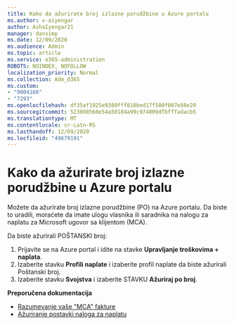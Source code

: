 ```yaml
---
title: Kako da ažurirate broj izlazne porudžbine u Azure portalu
ms.author: v-aiyengar
author: AshaIyengar21
manager: dansimp
ms.date: 12/09/2020
ms.audience: Admin
ms.topic: article
ms.service: o365-administration
ROBOTS: NOINDEX, NOFOLLOW
localization_priority: Normal
ms.collection: Adm_O365
ms.custom:
- "9004166"
- "7293"
ms.openlocfilehash: df35af1925e9389fff810bed17f580f087e88e20
ms.sourcegitcommit: 523098560e54a50184a99c974809dfbfffadacb5
ms.translationtype: MT
ms.contentlocale: sr-Latn-RS
ms.lasthandoff: 12/09/2020
ms.locfileid: "49679191"
---
```

# <a name="how-to-update-an-purchase-order-number-in-azure-portal"></a>Kako da ažurirate broj izlazne porudžbine u Azure portalu

Možete da ažurirate broj izlazne porudžbine (PO) na Azure portalu. Da biste to uradili, moraćete da imate ulogu vlasnika ili saradnika na nalogu za naplatu za Microsoft ugovor sa klijentom (MCA). 

Da biste ažurirali POŠTANSKI broj:
1. Prijavite se na Azure portal i idite na stavke **Upravljanje troškovima + naplata**.
1. Izaberite stavku **Profili naplate** i izaberite profil naplate da biste ažurirali Poštanski broj.
1. Izaberite stavku **Svojstva** i izaberite STAVKU **Ažuriraj po broj**. 

**Preporučena dokumentacija**

- [Razumevanje vaše "MCA" fakture](https://docs.microsoft.com/azure/cost-management-billing/understand/mca-understand-your-invoice)
- [Ažuriranje postavki naloga za naplatu](https://docs.microsoft.com/microsoft-store/update-microsoft-store-for-business-account-settings)  
